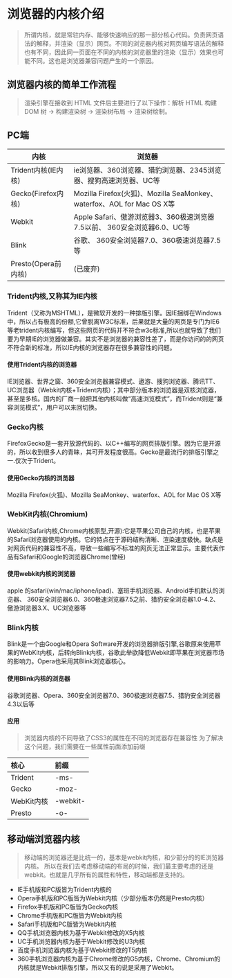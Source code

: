 # 浏览器的内核介绍

> 所谓内核，就是常驻内存、能够快速响应的那一部分核心代码。负责网页语法的解释，并渲染（显示）网页。不同的浏览器内核对网页编写语法的解释也有不同，因此同一页面在不同的内核的浏览器里的渲染（显示）效果也可能不同。这也是浏览器兼容问题产生的一个原因。

## 浏览器内核的简单工作流程

> 渲染引擎在接收到 HTML 文件后主要进行了以下操作：解析 HTML 构建 DOM 树 -> 构建渲染树 -> 渲染树布局 -> 渲染树绘制。

## PC端

| 内核                | 浏览器                                                       |
| ------------------- | ------------------------------------------------------------ |
| Trident内核(IE内核) | ie浏览器、360浏览器、猎豹浏览器、2345浏览器、搜狗高速浏览器、UC等 |
| Gecko(Firefox内核)  | Mozilla Firefox(火狐)、Mozilla SeaMonkey、waterfox、AOL for Mac OS X等 |
| Webkit              | Apple Safari、傲游浏览器3、360极速浏览器7.5以前、 360安全浏览器6.0、UC等 |
| Blink               | 谷歌、 360安全浏览器7.0、360极速浏览器7.5等                  |
| Presto(Opera前内核) | (已废弃)                                                     |

### Trident内核,又称其为IE内核

Trident（又称为MSHTML），是微软开发的一种排版引擎。因IE捆绑在Windows中，所以占有极高的份额,它曾脱离W3C标准，后果就是大量的网页是专门为IE6等老trident内核编写，但这些网页的代码并不符合w3c标准,所以也就导致了我们要为早期IE的浏览器做兼容。其实不是浏览器的兼容性差了，而是你访问的的网页不符合新的标准，所以IE内核的浏览器存在很多兼容性的问题。

#### 使用Trident内核的浏览器

IE浏览器、世界之窗、360安全浏览器兼容模式、遨游、搜狗浏览器、腾讯TT、UC浏览器（Webkit内核+Trident内核）；其中部分版本的浏览器是双核浏览器，甚至是多核。国内的厂商一般把其他内核叫做“高速浏览模式”，而Trident则是“兼容浏览模式”，用户可以来回切换。

### Gecko内核

FirefoxGecko是一套开放源代码的、以C++编写的网页排版引擎。因为它是开源的，所以收到很多人的青睐，其可开发程度很高。Gecko是最流行的排版引擎之一.仅次于Trident。

#### 使用Gecko内核的浏览器

Mozilla Firefox(火狐)、Mozilla SeaMonkey、waterfox、AOL for Mac OS X等

### WebKit内核(Chromium)

Webkit(Safari内核,Chrome内核原型,开源):它是苹果公司自己的内核，也是苹果的Safari浏览器使用的内核。它的特点在于源码结构清晰、渲染速度极快。缺点是对网页代码的兼容性不高，导致一些编写不标准的网页无法正常显示。主要代表作品有Safari和Google的浏览器Chrome(曾经)

#### 使用webkit内核的浏览器

apple 的safari(win/mac/iphone/ipad)、塞班手机浏览器、Android手机默认的浏览器、 360安全浏览器6.0、360极速浏览器7.5之前、猎豹安全浏览器1.0-4.2、傲游浏览器3.X、UC浏览器等

### Blink内核

Blink是一个由Google和Opera Software开发的浏览器排版引擎,谷歌原来使用苹果的WebKit内核，后转向Blink内核，谷歌此举欲降低Webkit即苹果在浏览器市场的影响力。Opera也采用其Blink浏览器核心。

#### 使用Blink内核的浏览器

谷歌浏览器、Opera、360安全浏览器7.0、360极速浏览器7.5、猎豹安全浏览器4.3以后等

#### 应用

> 浏览器内核的不同导致了CSS3的属性在不同的浏览器存在兼容性 为了解决这个问题，我们需要在一些属性前面添加前缀

| 核心       | 前缀     |
| :--------- | :------- |
| Trident    | -ms-     |
| Gecko      | -moz-    |
| WebKit内核 | -webkit- |
| Presto     | -o-      |

## 移动端浏览器内核

> 移动端的浏览器还是比统一的，基本是webkit内核，和少部分的的IE浏览器内核。 所以在我们去考虑移动端的布局的时候，我们最主要考虑的还是webkit。也就是几乎所有的属性和特性，移动端都是支持的。

- IE手机版和PC版皆为Trident内核的
- Opera手机版和PC版皆为Webkit内核（少部分版本仍然是Presto内核）
- Firefox手机版和PC版皆为Gecko内核
- Chrome手机版和PC版皆为Webkit内核
- Safari手机版和PC版皆为Webkit内核
- QQ手机浏览器内核为基于Webkit修改的X5内核
- UC手机浏览器内核为基于Webkit修改的U3内核
- 百度手机浏览器内核为基于Webkit修改的T5内核
- 360手机浏览器内核为基于Chrome修改的G5内核，Chrome、Chromium的内核就是Webkit排版引擎，所以又有的说是采用了Webkit。
